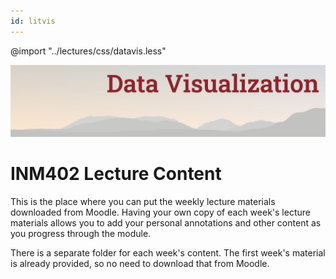 ```yaml
---
id: litvis
---
```


@import "../lectures/css/datavis.less"

![Data visualization](../images/banner.jpg)

# INM402 Lecture Content

This is the place where you can put the weekly lecture materials downloaded from Moodle. Having your own copy of each week's lecture materials allows you to add your personal annotations and other content as you progress through the module.

There is a separate folder for each week's content. The first week's material is already provided, so no need to download that from Moodle.

